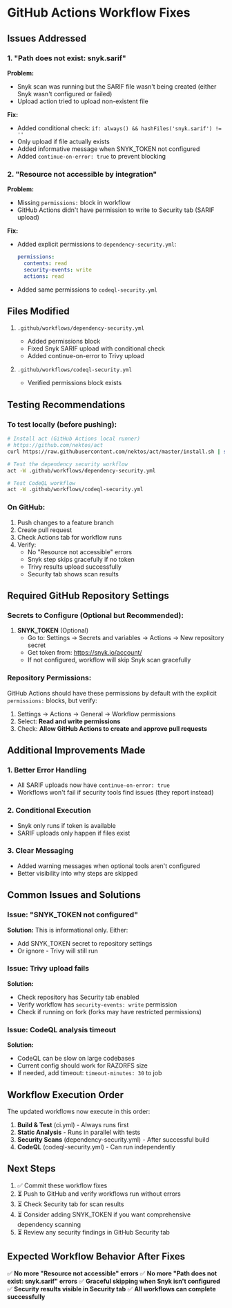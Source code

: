 # GitHub Actions Workflow Fixes

## Issues Addressed

### 1. **"Path does not exist: snyk.sarif"**

**Problem:**
- Snyk scan was running but the SARIF file wasn't being created (either Snyk wasn't configured or failed)
- Upload action tried to upload non-existent file

**Fix:**
- Added conditional check: `if: always() && hashFiles('snyk.sarif') != ''`
- Only upload if file actually exists
- Added informative message when SNYK_TOKEN not configured
- Added `continue-on-error: true` to prevent blocking

### 2. **"Resource not accessible by integration"**

**Problem:**
- Missing `permissions:` block in workflow
- GitHub Actions didn't have permission to write to Security tab (SARIF upload)

**Fix:**
- Added explicit permissions to `dependency-security.yml`:
  ```yaml
  permissions:
    contents: read
    security-events: write
    actions: read
  ```
- Added same permissions to `codeql-security.yml`

## Files Modified

1. `.github/workflows/dependency-security.yml`
   - Added permissions block
   - Fixed Snyk SARIF upload with conditional check
   - Added continue-on-error to Trivy upload

2. `.github/workflows/codeql-security.yml`
   - Verified permissions block exists

## Testing Recommendations

### To test locally (before pushing):

```bash
# Install act (GitHub Actions local runner)
# https://github.com/nektos/act
curl https://raw.githubusercontent.com/nektos/act/master/install.sh | sudo bash

# Test the dependency security workflow
act -W .github/workflows/dependency-security.yml

# Test CodeQL workflow
act -W .github/workflows/codeql-security.yml
```

### On GitHub:

1. Push changes to a feature branch
2. Create pull request
3. Check Actions tab for workflow runs
4. Verify:
   - No "Resource not accessible" errors
   - Snyk step skips gracefully if no token
   - Trivy results upload successfully
   - Security tab shows scan results

## Required GitHub Repository Settings

### Secrets to Configure (Optional but Recommended):

1. **SNYK_TOKEN** (Optional)
   - Go to: Settings → Secrets and variables → Actions → New repository secret
   - Get token from: https://snyk.io/account/
   - If not configured, workflow will skip Snyk scan gracefully

### Repository Permissions:

GitHub Actions should have these permissions by default with the explicit `permissions:` blocks, but verify:

1. Settings → Actions → General → Workflow permissions
2. Select: **Read and write permissions**
3. Check: **Allow GitHub Actions to create and approve pull requests**

## Additional Improvements Made

### 1. Better Error Handling
- All SARIF uploads now have `continue-on-error: true`
- Workflows won't fail if security tools find issues (they report instead)

### 2. Conditional Execution
- Snyk only runs if token is available
- SARIF uploads only happen if files exist

### 3. Clear Messaging
- Added warning messages when optional tools aren't configured
- Better visibility into why steps are skipped

## Common Issues and Solutions

### Issue: "SNYK_TOKEN not configured"
**Solution:** This is informational only. Either:
- Add SNYK_TOKEN secret to repository settings
- Or ignore - Trivy will still run

### Issue: Trivy upload fails
**Solution:**
- Check repository has Security tab enabled
- Verify workflow has `security-events: write` permission
- Check if running on fork (forks may have restricted permissions)

### Issue: CodeQL analysis timeout
**Solution:**
- CodeQL can be slow on large codebases
- Current config should work for RAZORFS size
- If needed, add timeout: `timeout-minutes: 30` to job

## Workflow Execution Order

The updated workflows now execute in this order:

1. **Build & Test** (ci.yml) - Always runs first
2. **Static Analysis** - Runs in parallel with tests
3. **Security Scans** (dependency-security.yml) - After successful build
4. **CodeQL** (codeql-security.yml) - Can run independently

## Next Steps

1. ✅ Commit these workflow fixes
2. ⏳ Push to GitHub and verify workflows run without errors
3. ⏳ Check Security tab for scan results
4. ⏳ Consider adding SNYK_TOKEN if you want comprehensive dependency scanning
5. ⏳ Review any security findings in GitHub Security tab

## Expected Workflow Behavior After Fixes

✅ **No more "Resource not accessible" errors**
✅ **No more "Path does not exist: snyk.sarif" errors**
✅ **Graceful skipping when Snyk isn't configured**
✅ **Security results visible in Security tab**
✅ **All workflows can complete successfully**
